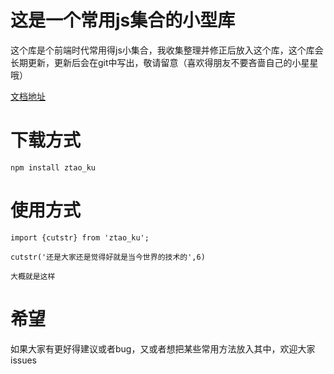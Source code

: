 # 这是一个常用js集合的小型库
这个库是个前端时代常用得js小集合，我收集整理并修正后放入这个库，这个库会长期更新，更新后会在git中写出，敬请留意（喜欢得朋友不要吝啬自己的小星星哦）  

[文档地址](https://github.com/aiyuekuang/ztao_ku/blob/master/wendang.md)  

# 下载方式
    npm install ztao_ku

# 使用方式
    import {cutstr} from 'ztao_ku';
    
    cutstr('还是大家还是觉得好就是当今世界的技术的',6)
    
    大概就是这样
# 希望
如果大家有更好得建议或者bug，又或者想把某些常用方法放入其中，欢迎大家issues